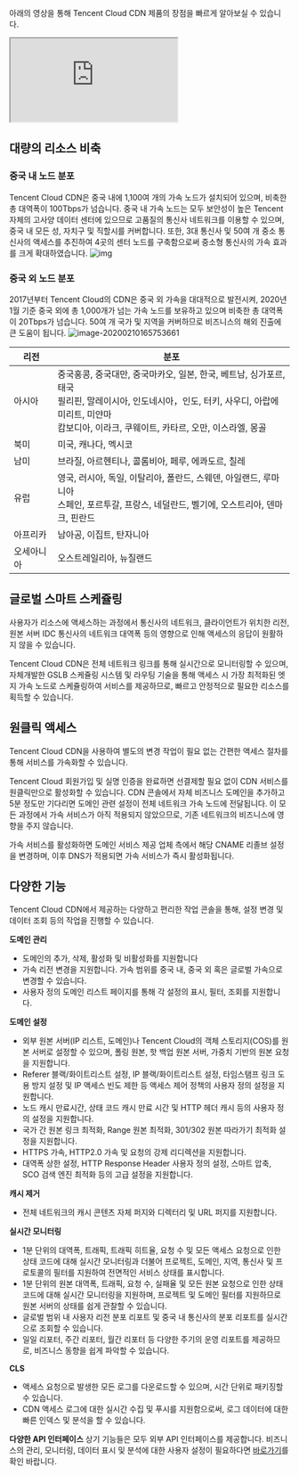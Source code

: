 아래의 영상을 통해 Tencent Cloud CDN 제품의 장점을 빠르게 알아보실 수 있습니다.
<div class="doc-video-mod"><iframe src="https://cloud.tencent.com/edu/learning/quick-play/2208-31056?source=gw.doc.media&withPoster=1&notip=1"></iframe></div>

## 대량의 리소스 비축
### 중국 내 노드 분포
Tencent Cloud CDN은 중국 내에 1,100여 개의 가속 노드가 설치되어 있으며, 비축한 총 대역폭이 100Tbps가 넘습니다. 중국 내 가속 노드는 모두 보안성이 높은 Tencent 자체의 고사양 데이터 센터에 있으므로 고품질의 통신사 네트워크를 이용할 수 있으며, 중국 내 모든 성, 자치구 및 직할시를 커버합니다. 또한, 3대 통신사 및 50여 개 중소 통신사의 액세스를 추진하여 4곳의 센터 노드를 구축함으로써 중소형 통신사의 가속 효과를 크게 확대하였습니다.
![img](https://main.qcloudimg.com/raw/487228cdfb5666b34edab2242db7c3c0.jpg)

### 중국 외 노드 분포
2017년부터 Tencent Cloud의 CDN은 중국 외 가속을 대대적으로 발전시켜, 2020년 1월 기준 중국 외에 총 1,000개가 넘는 가속 노드를 보유하고 있으며 비축한 총 대역폭이 20Tbps가 넘습니다. 50여 개 국가 및 지역을 커버하므로 비즈니스의 해외 진출에 큰 도움이 됩니다.
![image-20200210165753661](https://main.qcloudimg.com/raw/034a95d5f46fb8bf848c0a53dd265611.png)

| 리전   | 분포                                                     |
| ------ | ------------------------------------------------------------ |
| 아시아   | 중국홍콩, 중국대만, 중국마카오, 일본, 한국, 베트남, 싱가포르, 태국<br/>필리핀, 말레이시아, 인도네시아，인도, 터키, 사우디, 아랍에미리트, 미얀마<br/>캄보디아, 이라크, 쿠웨이트, 카타르, 오만, 이스라엘, 몽골 |
| 북미   | 미국, 캐나다, 멕시코                                         |
| 남미   | 브라질, 아르헨티나, 콜롬비아, 페루, 에콰도르, 칠레                 |
| 유럽   | 영국, 러시아, 독일, 이탈리아, 폴란드, 스웨덴, 아일랜드, 루마니아<br/>스페인, 포르투갈, 프랑스, 네덜란드, 벨기에, 오스트리아, 덴마크, 핀란드 |
| 아프리카   | 남아공, 이집트, 탄자니아                                 |
| 오세아니아 | 오스트레일리아, 뉴질랜드                                             |

## 글로벌 스마트 스케쥴링

사용자가 리소스에 액세스하는 과정에서 통신사의 네트워크, 클라이언트가 위치한 리전, 원본 서버 IDC 통신사의 네트워크 대역폭 등의 영향으로 인해 액세스의 응답이 원활하지 않을 수 있습니다.

Tencent Cloud CDN은 전체 네트워크 링크를 통해 실시간으로 모니터링할 수 있으며, 자체개발한 GSLB 스케쥴링 시스템 및 라우팅 기술을 통해 액세스 시 가장 최적화된 엣지 가속 노드로 스케쥴링하여 서비스를 제공하므로, 빠르고 안정적으로 필요한 리소스를 획득할 수 있습니다.

## 원클릭 액세스
Tencent Cloud CDN을 사용하여 별도의 변경 작업이 필요 없는 간편한 액세스 절차를 통해 서비스를 가속화할 수 있습니다.

Tencent Cloud 회원가입 및 실명 인증을 완료하면 선결제할 필요 없이 CDN 서비스를 원클릭만으로 활성화할 수 있습니다. CDN 콘솔에서 자체 비즈니스 도메인을 추가하고 5분 정도만 기다리면 도메인 관련 설정이 전체 네트워크 가속 노드에 전달됩니다. 이 모든 과정에서 가속 서비스가 아직 적용되지 않았으므로, 기존 네트워크의 비즈니스에 영향을 주지 않습니다.

가속 서비스를 활성화하면 도메인 서비스 제공 업체 측에서 해당 CNAME 리졸브 설정을 변경하며, 이후 DNS가 적용되면 가속 서비스가 즉시 활성화됩니다.

## 다양한 기능

Tencent Cloud CDN에서 제공하는 다양하고 편리한 작업 콘솔을 통해, 설정 변경 및 데이터 조회 등의 작업을 진행할 수 있습니다.

**도메인 관리**
+ 도메인의 추가, 삭제, 활성화 및 비활성화를 지원합니다
+ 가속 리전 변경을 지원합니다. 가속 범위를 중국 내, 중국 외 혹은 글로벌 가속으로 변경할 수 있습니다.
+ 사용자 정의 도메인 리스트 페이지를 통해 각 설정의 표시, 필터, 조회를 지원합니다.

**도메인 설정**
+ 외부 원본 서버(IP 리스트, 도메인)나 Tencent Cloud의 객체 스토리지(COS)를 원본 서버로 설정할 수 있으며, 폴링 원본, 핫 백업 원본 서버, 가중치 기반의 원본 요청을 지원합니다.
+ Referer 블랙/화이트리스트 설정, IP 블랙/화이트리스트 설정, 타임스탬프 링크 도용 방지 설정 및 IP 액세스 빈도 제한 등 액세스 제어 정책의 사용자 정의 설정을 지원합니다.
+ 노드 캐시 만료시간, 상태 코드 캐시 만료 시간 및 HTTP 헤더 캐시 등의 사용자 정의 설정을 지원합니다.
+ 국가 간 원본 링크 최적화, Range 원본 최적화, 301/302 원본 따라가기 최적화 설정을 지원합니다.
+ HTTPS 가속, HTTP2.0 가속 및 요청의 강제 리디렉션을 지원합니다.
+ 대역폭 상한 설정, HTTP Response Header 사용자 정의 설정, 스마트 압축, SCO 검색 엔진 최적화 등의 고급 설정을 지원합니다.

**캐시 제거**
+ 전체 네트워크의 캐시 콘텐츠 자체 퍼지와 디렉터리 및 URL 퍼지를 지원합니다.

**실시간 모니터링**
+ 1분 단위의 대역폭, 트래픽, 트래픽 히트율, 요청 수 및 모든 액세스 요청으로 인한 상태 코드에 대해 실시간 모니터링과 더불어 프로젝트, 도메인, 지역, 통신사 및 프로토콜의 필터를 지원하여 전면적인 서비스 상태를 표시합니다.
+ 1분 단위의 원본 대역폭, 트래픽, 요청 수, 실패율 및 모든 원본 요청으로 인한 상태 코드에 대해 실시간 모니터링을 지원하며, 프로젝트 및 도메인 필터를 지원하므로 원본 서버의 상태를 쉽게 관찰할 수 있습니다.
+ 글로벌 범위 내 사용자 리전 분포 리포트 및 중국 내 통신사의 분포 리포트를 실시간으로 조회할 수 있습니다.
+ 일일 리포터, 주간 리포터, 월간 리포터 등 다양한 주기의 운영 리포트를 제공하므로, 비즈니스 동향을 쉽게 파악할 수 있습니다.

**CLS**
+ 액세스 요청으로 발생한 모든 로그를 다운로드할 수 있으며, 시간 단위로 패키징할 수 있습니다.
+ CDN 액세스 로그에 대한 실시간 수집 및 푸시를 지원함으로써, 로그 데이터에 대한 빠른 인덱스 및 분석을 할 수 있습니다.

**다양한 API 인터페이스**
상기 기능들은 모두 외부 API 인터페이스를 제공합니다. 비즈니스의 관리, 모니터링, 데이터 표시 및 분석에 대한 사용자 설정이 필요하다면 [바로가기](https://intl.cloud.tencent.com/document/product/228/31719)를 확인 바랍니다.

